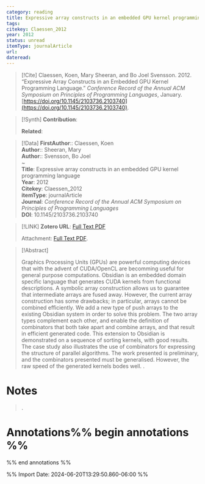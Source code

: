 ```yaml
---
category: reading
title: Expressive array constructs in an embedded GPU kernel programming language
tags: 
citekey: Claessen_2012
year: 2012
status: unread
itemType: journalArticle
url: 
dateread:
---
```


> [!Cite]
> Claessen, Koen, Mary Sheeran, and Bo Joel Svensson. 2012. “Expressive Array Constructs in an Embedded GPU Kernel Programming Language.” _Conference Record of the Annual ACM Symposium on Principles of Programming Languages_, January. [https://doi.org/10.1145/2103736.2103740](https://doi.org/10.1145/2103736.2103740).

>[!Synth]
>**Contribution**: 
>
>**Related**: 
>

>[!Data]
> **FirstAuthor**:: Claessen, Koen  
> **Author**:: Sheeran, Mary  
> **Author**:: Svensson, Bo Joel  
~    
> **Title**: Expressive array constructs in an embedded GPU kernel programming language  
> **Year**: 2012   
> **Citekey**: Claessen_2012  
> **itemType**: journalArticle  
> **Journal**: *Conference Record of the Annual ACM Symposium on Principles of Programming Languages*  
> **DOI**: 10.1145/2103736.2103740    

> [!LINK] 
>**Zotero URL**: [Full Text PDF](zotero://select/library/items/AVFEEAXB)  
>
>  Attachment: [Full Text PDF](file:///home/jpyamamoto/Zotero/storage/AVFEEAXB/Claessen%20et%20al.%20-%202012%20-%20Expressive%20array%20constructs%20in%20an%20embedded%20GPU%20ker.pdf).



> [!Abstract]
>
> Graphics Processing Units (GPUs) are powerful computing devices that with the advent of CUDA/OpenCL are becomming useful for general purpose computations. Obsidian is an embedded domain specific language that generates CUDA kernels from functional descriptions. A symbolic array construction allows us to guarantee that intermediate arrays are fused away. However, the current array construction has some drawbacks; in particular, arrays cannot be combined efficiently. We add a new type of push arrays to the existing Obsidian system in order to solve this problem. The two array types complement each other, and enable the definition of combinators that both take apart and combine arrays, and that result in efficient generated code. This extension to Obsidian is demonstrated on a sequence of sorting kernels, with good results. The case study also illustrates the use of combinators for expressing the structure of parallel algorithms. The work presented is preliminary, and the combinators presented must be generalised. However, the raw speed of the generated kernels bodes well.
>.
> 
# Notes
>.


# Annotations%% begin annotations %%


%% end annotations %%

%% Import Date: 2024-06-20T13:29:50.860-06:00 %%
